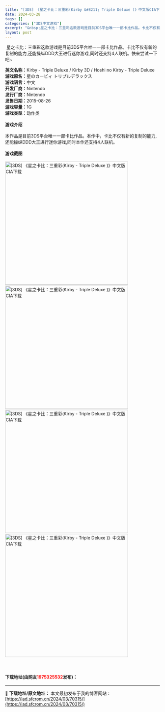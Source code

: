 ```yaml
---
title: "[3DS] 《星之卡比：三重彩(Kirby &#8211; Triple Deluxe )》中文版CIA下载"
date: 2024-03-28
tags: []
categories: ["3DS中文游戏"]
excerpt: "&nbsp;星之卡比：三重彩这款游戏是目前3DS平台唯一一部卡比作品。卡比不仅有新的复制的能力,还能操纵DDD大王进行迷你游戏,同时还支持4人联机。快来尝试一下吧~ 英文名称：Kirby - Triple Deluxe / Kirby 3D / Hoshi no Kirby - Triple Del&hellip;"
layout: post
---
```


 <p>&nbsp;星之卡比：三重彩这款游戏是目前3DS平台唯一一部卡比作品。卡比不仅有新的复制的能力,还能操纵DDD大王进行迷你游戏,同时还支持4人联机。快来尝试一下吧~</p> <p><strong>英文名称：</strong>Kirby - Triple Deluxe / Kirby 3D / Hoshi no Kirby - Triple Deluxe<br /><strong>游戏原名：</strong>星のカービィ トリプルデラックス<br /><strong>游戏语言：</strong>中文<br /><strong>开发厂商：</strong>Nintendo<br /><strong>发行厂商：</strong>Nintendo<br /><strong>发售日期：</strong>2015-08-26<br /><strong>游戏容量：</strong>1G<br /><strong>游戏类型：</strong>动作类<br /><br /><strong>游戏介绍</strong><br /><br />本作品是目前3DS平台唯一一部卡比作品。本作中，卡比不仅有新的复制的能力,还能操纵DDD大王进行迷你游戏,同时本作还支持4人联机。<br /><br /><strong>游戏截图</strong><br /><br /><img border="0" onclick="zoom(this, this.src, 0, 0, 0)" src="https://lad.sfcrom.cn/wp-content/uploads/2024/03/20240328_6605239fdfaf1.webp" width="400" alt="[3DS] 《星之卡比：三重彩(Kirby - Triple Deluxe )》中文版CIA下载" />&nbsp;<br /><img border="0" onclick="zoom(this, this.src, 0, 0, 0)" src="https://lad.sfcrom.cn/wp-content/uploads/2024/03/20240328_660523a04d4b8.webp" width="400" alt="[3DS] 《星之卡比：三重彩(Kirby - Triple Deluxe )》中文版CIA下载" />&nbsp;<br /><img border="0" onclick="zoom(this, this.src, 0, 0, 0)" src="https://lad.sfcrom.cn/wp-content/uploads/2024/03/20240328_660523a0a1dea.webp" width="400" alt="[3DS] 《星之卡比：三重彩(Kirby - Triple Deluxe )》中文版CIA下载" />&nbsp;<br /><img border="0" onclick="zoom(this, this.src, 0, 0, 0)" src="https://lad.sfcrom.cn/wp-content/uploads/2024/03/20240328_660523a109829.webp" width="400" alt="[3DS] 《星之卡比：三重彩(Kirby - Triple Deluxe )》中文版CIA下载" />&nbsp;</p> <p>&nbsp;</p> <p><h4>下载地址(由网友<font color="red">1975325532</font>发布)：</h4></p> 

---
📖 **下载地址/原文地址：** 本文最初发布于我的博客网站：[https://lad.sfcrom.cn/2024/03/70315/](https://lad.sfcrom.cn/2024/03/70315/)
